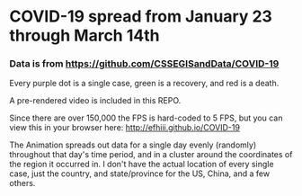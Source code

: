 # COVID-19 spread from January 23 through March 14th
### Data is from https://github.com/CSSEGISandData/COVID-19

Every purple dot is a single case, green is a recovery, and red is a death.

A pre-rendered video is included in this REPO.

Since there are over 150,000 the FPS is hard-coded to 5 FPS, but you can view this in your browser here: http://efhiii.github.io/COVID-19

The Animation spreads out data for a single day evenly (randomly) throughout that day's time period, and in a cluster around the coordinates of the region it occurred in. I don't have the actual location of every single case, just the country, and state/province for the US, China, and a few others.
